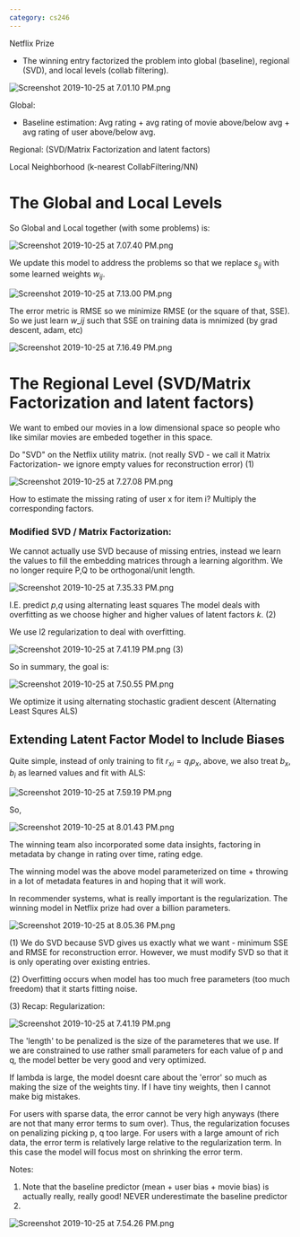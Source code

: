 ```yaml
---
category: cs246
---
```


Netflix Prize

 - The winning entry factorized the problem into global (baseline), regional (SVD), and local levels (collab filtering).

![Screenshot 2019-10-25 at 7.01.10 PM.png](/assets/blog_resources/24F96AE0C0E6BBD710F62E7EB2C3A1BC.png)

Global:
- Baseline estimation: Avg rating + avg rating of movie above/below avg + avg rating of user above/below avg.

Regional:
  (SVD/Matrix Factorization and latent factors)
  
Local Neighborhood (k-nearest CollabFiltering/NN)

# The Global and Local Levels
So Global and Local together (with some problems) is:

![Screenshot 2019-10-25 at 7.07.40 PM.png](/assets/blog_resources/23D4398769536F52511B051961C19335.png)

We update this model to address the problems so that we replace $s_{ij}$ with some learned weights $w_{ij}$.

![Screenshot 2019-10-25 at 7.13.00 PM.png](/assets/blog_resources/9F5AF82B1EE6C405D276B482B8A6C4CB.png)

The error metric is RMSE so we minimize RMSE (or the square of that, SSE). So we just learn $w\_{ij}$ such that SSE on training data is mnimized (by grad descent, adam, etc)

![Screenshot 2019-10-25 at 7.16.49 PM.png](/assets/blog_resources/C176CA6F1B71955F3A1FC5CFA41F7BD6.png)

# The Regional Level (SVD/Matrix Factorization and latent factors)

We want to embed our movies in a low dimensional space so people who like similar movies are embeded together in this space.

Do "SVD" on the Netflix utility matrix. (not really SVD - we call it Matrix Factorization- we ignore empty values for reconstruction error) (1)

![Screenshot 2019-10-25 at 7.27.08 PM.png](/assets/blog_resources/C99E24ABAC21E58AD8D0BC0A880BE00A.png)

How to estimate the missing rating of user x for item i? Multiply the corresponding factors. 

### Modified SVD / Matrix Factorization:
We cannot actually use SVD because of missing entries, instead we learn the values to fill the embedding matrices through a learning algorithm. We no longer require P,Q to be orthogonal/unit length.

![Screenshot 2019-10-25 at 7.35.33 PM.png](/assets/blog_resources/B1F88D471DFD767686F3A024C452B12D.png)

I.E. predict $p$,$q$ using alternating least squares
The model deals with overfitting as we choose higher and higher values of latent factors $k$. (2)

We use l2 regularization to deal with overfitting. 

![Screenshot 2019-10-25 at 7.41.19 PM.png](/assets/blog_resources/DAF71A89152B9ED2F70C32F0AE9DE0DA.png) (3)

So in summary, the goal is:

![Screenshot 2019-10-25 at 7.50.55 PM.png](/assets/blog_resources/FF213792F4D90A33ACB4489C34CF765C.png)

We optimize it using alternating stochastic gradient descent (Alternating Least Squres ALS)

## Extending Latent Factor Model to Include Biases
  Quite simple, instead of only training to fit $r_{xi} = q_ip_x$, above, we also treat $b_x$, $b_i$ as learned values and fit with ALS:

![Screenshot 2019-10-25 at 7.59.19 PM.png](/assets/blog_resources/F248F1E9AB3886E15FA56921117FA156.png)

So, 

![Screenshot 2019-10-25 at 8.01.43 PM.png](/assets/blog_resources/4164A39F7E1EDCE7C827FC6B091BFD12.png)

The winning team also incorporated some data insights, factoring in metadata by change in rating over time, rating edge.

The winning model was the above model parameterized on time + throwing in a lot of metadata features in and hoping that it will work.

In recommender systems, what is really important is the regularization. The winning model in Netflix prize had over a billion parameters.

![Screenshot 2019-10-25 at 8.05.36 PM.png](/assets/blog_resources/76359032B628438BD9EE4B2D4BFEE480.png)

(1) We do SVD because SVD gives us exactly what we want - minimum SSE and RMSE for reconstruction error. However, we must modify SVD so that it is only operating over existing entries.

(2) Overfitting occurs when model has too much free parameters (too much freedom) that it starts fitting noise.


(3) Recap: Regularization:

![Screenshot 2019-10-25 at 7.41.19 PM.png](/assets/blog_resources/DAF71A89152B9ED2F70C32F0AE9DE0DA.png)

The 'length' to be penalized is the size of the parameteres that we use. If we are constrained to use rather small parameters for each value of p and q, the model better be very good and very optimized.

If lambda is large, the model doesnt care about the 'error' so much as making the size of the weights tiny. If I have tiny weights, then I cannot make big mistakes.

For users with sparse data, the error cannot be very high anyways (there are not that many error terms to sum over). Thus, the regularization focuses on penalizing picking p, q too large. For users with a large amount of rich data, the error term is relatively large relative to the regularization term. In this case the model will focus most on shrinking the error term.

Notes:
1) Note that the baseline predictor (mean + user bias + movie bias) is actually really, really good! NEVER underestimate the baseline predictor
2)

![Screenshot 2019-10-25 at 7.54.26 PM.png](/assets/blog_resources/7A4227269913A3322EFF8026CF7F29AD.png)